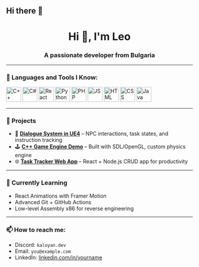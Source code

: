 ## Hi there 👋

<!--
**Levoxyl/Levoxyl** is a ✨ _special_ ✨ repository because its `README.md` (this file) appears on your GitHub profile.

Here are some ideas to get you started:

- 🔭 I’m currently working on ...
- 🌱 I’m currently learning ...
- 👯 I’m looking to collaborate on ...
- 🤔 I’m looking for help with ...
- 💬 Ask me about ...
- 📫 How to reach me: ...
- 😄 Pronouns: ...
- ⚡ Fun fact: ...
-->
<!-- Banner or animated text -->
<h1 align="center">Hi 👋, I'm Leo </h1>
<h3 align="center">A passionate developer from Bulgaria</h3>

---

### 🧠 Languages and Tools I Know:

<p align="left">
  <img src="https://cdn.jsdelivr.net/gh/devicons/devicon/icons/cplusplus/cplusplus-original.svg" alt="C++" width="40" height="40"/>
  <img src="https://cdn.jsdelivr.net/gh/devicons/devicon/icons/csharp/csharp-original.svg" alt="C#" width="40" height="40"/>
  <img src="https://cdn.jsdelivr.net/gh/devicons/devicon/icons/react/react-original.svg" alt="React" width="40" height="40"/>
  <img src="https://cdn.jsdelivr.net/gh/devicons/devicon/icons/python/python-original.svg" alt="Python" width="40" height="40"/>
  <img src="https://cdn.jsdelivr.net/gh/devicons/devicon/icons/php/php-original.svg" alt="PHP" width="40" height="40"/>
  <img src="https://cdn.jsdelivr.net/gh/devicons/devicon/icons/javascript/javascript-original.svg" alt="JS" width="40" height="40"/>
  <img src="https://cdn.jsdelivr.net/gh/devicons/devicon/icons/html5/html5-original.svg" alt="HTML" width="40" height="40"/>
  <img src="https://cdn.jsdelivr.net/gh/devicons/devicon/icons/css3/css3-original.svg" alt="CSS" width="40" height="40"/>
  <img src="https://cdn.jsdelivr.net/gh/devicons/devicon/icons/java/java-original.svg" alt="Java" width="40" height="40"/>
</p>

---

### 🔨 Projects

- 💬 **[Dialogue System in UE4](https://github.com/YOURNAME/YourProject)** – NPC interactions, task states, and instruction tracking
- 🕹️ **[C++ Game Engine Demo](https://github.com/YOURNAME/YourProject)** – Built with SDL/OpenGL, custom physics engine
- 🌐 **[Task Tracker Web App](https://github.com/YOURNAME/YourProject)** – React + Node.js CRUD app for productivity

---

### 🌱 Currently Learning

- React Animations with Framer Motion
- Advanced Git + GitHub Actions
- Low-level Assembly x86 for reverse engineering

---

### 📫 How to reach me:
- Discord: `kaloyan.dev`
- Email: `you@example.com`
- LinkedIn: [linkedin.com/in/yourname](https://linkedin.com/in/yourname)
